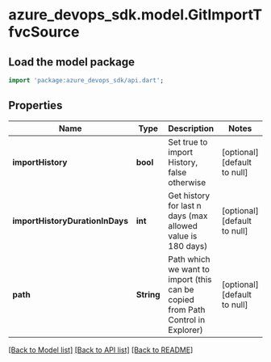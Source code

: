 # azure_devops_sdk.model.GitImportTfvcSource

## Load the model package
```dart
import 'package:azure_devops_sdk/api.dart';
```

## Properties
Name | Type | Description | Notes
------------ | ------------- | ------------- | -------------
**importHistory** | **bool** | Set true to import History, false otherwise | [optional] [default to null]
**importHistoryDurationInDays** | **int** | Get history for last n days (max allowed value is 180 days) | [optional] [default to null]
**path** | **String** | Path which we want to import (this can be copied from Path Control in Explorer) | [optional] [default to null]

[[Back to Model list]](../README.md#documentation-for-models) [[Back to API list]](../README.md#documentation-for-api-endpoints) [[Back to README]](../README.md)


